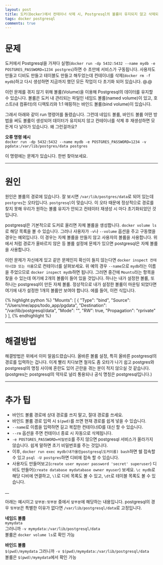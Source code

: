 ```yaml
---
layout: post
title: 도커(Docker)에서 컨테이너 삭제 시, Postgresql의 볼륨이 유지되지 않고 삭제되는 경우 문제와 해결방법
tags: docker postgresql
comments: true
---
```


# 문제

도커에서 Postgresql을 가져다 실행(`docker run -dp 5432:5432 --name mydb -e POSTGRES_PASSWORD=1234 postgres`)하면 수 초만에 서비스가 구동됩니다. 사용자도 만들고 디비도 만들고 테이블도 만들고 해두었는데 컨테이너를 삭제(`docker rm -f mydb`)하고 다시 생성하면 지금까지 했던 모든 작업이 다 초기화 되어 있습니다. @.@   

이런 문제를 겪지 않기 위해 볼륨(Volume)을 이용해 Postgresql의 데이터를 유지할 수 있습니다. 볼륨은 도커 내 관리되는 파일인 네임드 볼륨(named volume)이 있고, 호스트(내 컴퓨터)의 디렉토리와 1:1 매핑하는 바인드 볼륨(bind volume)이 있습니다.   

그래서 아래와 같이 run 명령어를 돌렸습니다. 그런데 네임드 볼륨, 바인드 볼륨 어떤 방법을 써도 볼륨이 생성되어 데이터가 유지되지 않고 컨테이너를 삭제 후 재생성하면 모든게 다 날아가 있습니다. 왜 그런걸까요?  

**오류 명령 예시**  
`docker run -dp 5432:5432 --name mydb -e POSTGRES_PASSWORD=1234 -v pgdata:/var/lib/postgres/data postgres`  

이 명령에는 문제가 있습니다. 한번 찾아보세요.  

---

# 원인 

원인은 볼륨의 경로에 있습니다. 잘 보시면 `/var/lib/postgres/data`로 되어 있는데 `postgres`는 오타입니다. `postgresql`이 맞습니다. 이 오타 때문에 정상적으로 경로를 찾지 못해 우리가 원하는 볼륨 유지가 안되고 컨테이터 재생성 시 마다 초기화되었던 것입니다.  

postgresql은 기본적으로 도커로 올리면 자체 볼륨을 생성합니다. `docker volume ls`로 해당 목록을 볼 수 있습니다. 그러나 사용자가 `-v`나 `--volume` 옵션을 주고 구동했을 경우는 예외입니다. 이 경우는 자체 볼륨을 만들지 않고 사용자의 볼륨을 사용합니다. 위에서 처럼 경로가 올바르지 않은 등 볼륨 설정에 문제가 있으면 postgresql은 자체 볼륨을 사용합니다.  

이런 문제가 자신에게 있고 같은 문제인지 확신이 들지 않는다면 `docker inspect 컨테이너ID 또는 이름`으로 컨테이너를 살펴보세요. 위 예의 경우 `--name`으로 `mydb`라는 이름을 주었으므로 `docker inspect mydb`하면 됩니다. 그러면 중간에 `Mounts`라는 항목을 찾을 수 있는데 여기에 2개의 볼륨이 들어 있을 것입니다. 하나는 내가 설정한 볼륨, 또 하나는 postgresql이 만든 자체 볼륨. 정상적으로 내가 설정한 볼륨이 마운팅 되었다면 여기에 내가 설정한 1개의 볼륨만 보여야 합니다. 에를 들어, 이런 식입니다.  

{% highlight python %}
"Mounts": [
    {
        "Type": "bind",
        "Source": "/Users/me/apps/todo_app/pgdata",
        "Destination": "/var/lib/postgresql/data",
        "Mode": "",
        "RW": true,
        "Propagation": "rprivate"
    }
],
{% endhighlight %}

---

# 해결방법

해결방법은 위에서 이미 말씀드렸습니다. 올바른 볼륨 설정, 특히 올바른 postgresql의 경로를 입력하는 겁니다. 이게 빨리 치다보면 철자도 좀 오타가 나기 쉽고 postgres와 postgresql의 명칭 사이에 혼란도 있어 곤란을 겪는 분이 적지 않으실 것 같습니다. (postgres는 postgresql의 약자로 널리 통용되나 공식 명칭은 postgresql입니다.)  

---

# 추가 팁

- 바인드 볼륨 경로에 상대 경로를 쓰지 말고, 절대 경로를 쓰세요.  
- 바인드 볼륨 경로 입력 시 `$(pwd)`를 쓰면 현재 경로를 쉽게 넣을 수 있습니다.  
- `--name`로 이름을 입력하면 길고 복잡한 컨테이너ID를 대신 할 수 있습니다.  
- `--rm` 옵션을 주면 컨테이너 종료 시 자동으로 삭제됩니다.  
- `-e POSTGRES_PASSWORD=비밀번호`를 주지 않으면 postgresql 서비스가 올라가지 않습니다. 쉽게 말하면 초기 비밀번호를 주는 것입니다.
- 이후, `docker run exec mydb(내가올린postgresql도커이름) bash`하면 쉘 접속할 수 있고 `psql -U postgres`하면 디비에 접속 할 수 있습니다.
- 사용자도 만들어보고(`create user myuser password 'secret' superuser`) 디비도 만들어(`create database mydatabase owner myuser`) 보세요. `\c mydb`로 해당 디비에 연결하고, `\l`로 디비 목록도 볼 수 있고, `\dt`로 테이블 목록도 볼 수 있습니다.  

__

아래는 예시이고 `앞부분:뒷부분` 중에서 `앞부분`에 해당하는 내용입니다. postgresql의 경우 `뒷부분`은 특별한 이유가 없다면 `/var/lib/postgresql/data`로 고정입니다.  

**네임드 볼륨**  
`mymydata`  
그러니까 `-v mymydata:/var/lib/postgresql/data`  
볼륨은 `docker volume ls`로 확인 가능  

**바인드 볼륨**  
`$(pwd)/mymydata`
그러니까 `-v $(pwd)/mymydata:/var/lib/postgresql/data`   
볼륨은 `$(pwd)/mymydata`에서 확인 가능
